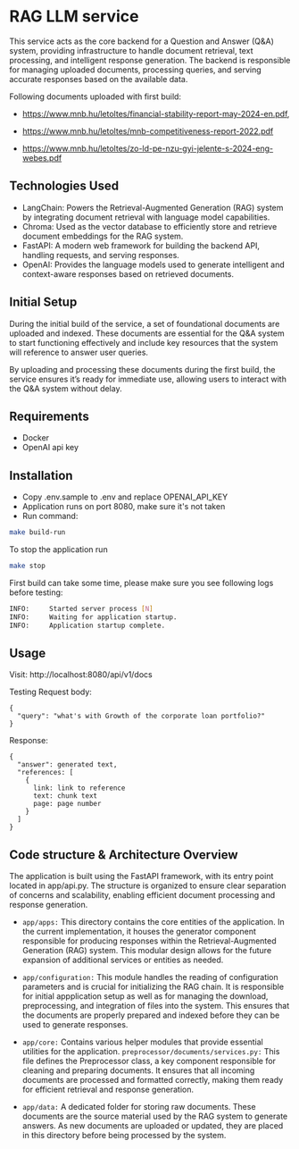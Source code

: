 # RAG LLM service

This service acts as the core backend for a Question and Answer (Q&A) system, providing infrastructure to handle document retrieval, text processing, and intelligent response generation. The backend is responsible for managing uploaded documents, processing queries, and serving accurate responses based on the available data.

Following documents uploaded with first build:

- https://www.mnb.hu/letoltes/financial-stability-report-may-2024-en.pdf, 

- https://www.mnb.hu/letoltes/mnb-competitiveness-report-2022.pdf
- https://www.mnb.hu/letoltes/zo-ld-pe-nzu-gyi-jelente-s-2024-eng-webes.pdf

## Technologies Used
- LangChain: Powers the Retrieval-Augmented Generation (RAG) system by integrating document retrieval with language model capabilities.
- Chroma: Used as the vector database to efficiently store and retrieve document embeddings for the RAG system.
- FastAPI: A modern web framework for building the backend API, handling requests, and serving responses.
- OpenAI: Provides the language models used to generate intelligent and context-aware responses based on retrieved documents.

## Initial Setup

During the initial build of the service, a set of foundational documents are uploaded and indexed. These documents are essential for the Q&A system to start functioning effectively and include key resources that the system will reference to answer user queries.

By uploading and processing these documents during the first build, the service ensures it’s ready for immediate use, allowing users to interact with the Q&A system without delay.


## Requirements
- Docker
- OpenAI api key

## Installation
- Copy .env.sample to .env and replace OPENAI_API_KEY
- Application runs on port 8080, make sure it's not taken
- Run command:
```sh
make build-run
```

To stop the application run
```sh
make stop
```

First build can take some time, please make sure you see following logs before testing:
```sh
INFO:     Started server process [N]
INFO:     Waiting for application startup.
INFO:     Application startup complete.
```


## Usage
Visit:
http://localhost:8080/api/v1/docs 

Testing Request body:
```
{
  "query": "what's with Growth of the corporate loan portfolio?"
}
```

Response:
```
{
  "answer": generated text,
  "references: [
    {
      link: link to reference
      text: chunk text
      page: page number
    }
  ]
}
```

## Code structure & Architecture Overview
The application is built using the FastAPI framework, with its entry point located in app/api.py. The structure is organized to ensure clear separation of concerns and scalability, enabling efficient document processing and response generation.


- `app/apps:` This directory contains the core entities of the application. In the current implementation, it houses the generator component responsible for producing responses within the Retrieval-Augmented Generation (RAG) system. This modular design allows for the future expansion of additional services or entities as needed.
- `app/configuration:` This module handles the reading of configuration parameters and is crucial for initializing the RAG chain. It is responsible for initial appplication setup as well as for managing the download, preprocessing, and integration of files into the system. This ensures that the documents are properly prepared and indexed before they can be used to generate responses.


- `app/core:` Contains various helper modules that provide essential utilities for the application.
`preprocessor/documents/services.py:` This file defines the Preprocessor class, a key component responsible for cleaning and preparing documents. It ensures that all incoming documents are processed and formatted correctly, making them ready for efficient retrieval and response generation.

- `app/data:` A dedicated folder for storing raw documents. These documents are the source material used by the RAG system to generate answers. As new documents are uploaded or updated, they are placed in this directory before being processed by the system.

